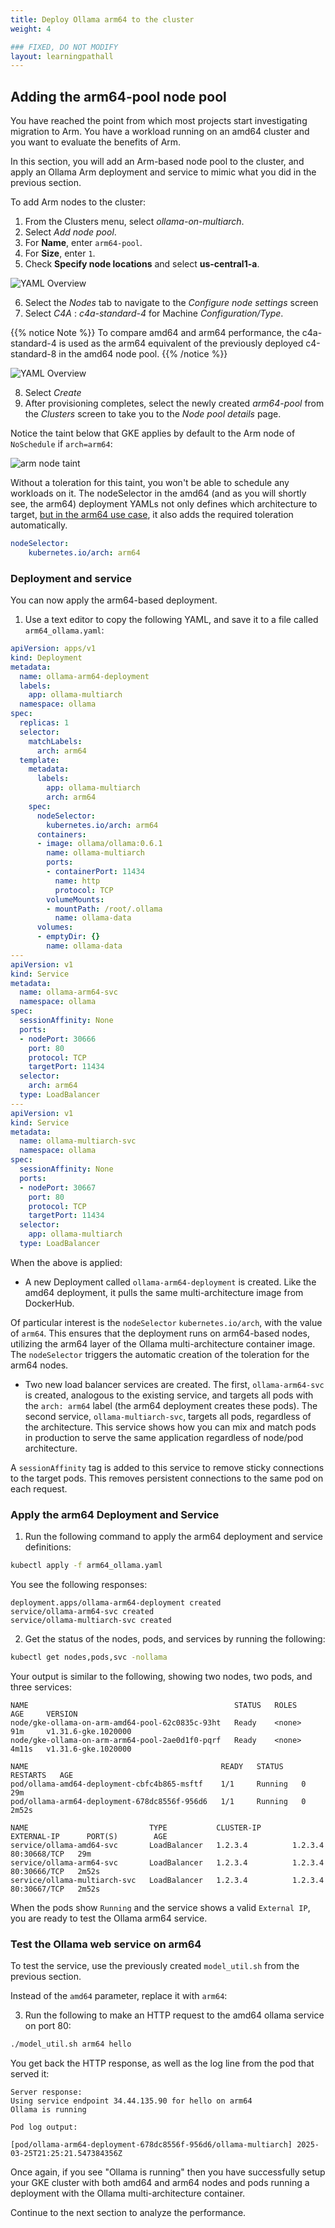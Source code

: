 ```yaml
---
title: Deploy Ollama arm64 to the cluster
weight: 4

### FIXED, DO NOT MODIFY
layout: learningpathall
---
```

## Adding the arm64-pool node pool

You have reached the point from which most projects start investigating migration to Arm. You have a workload running on an amd64 cluster and you want to evaluate the benefits of Arm.

In this section, you will add an Arm-based node pool to the cluster, and apply an Ollama Arm deployment and service to mimic what you did in the previous section.

To add Arm nodes to the cluster:

1. From the Clusters menu, select *ollama-on-multiarch*.
2. Select *Add node pool*.
3. For **Name**, enter `arm64-pool`.
4. For **Size**, enter `1`.
5. Check **Specify node locations** and select **us-central1-a**.

![YAML Overview](images/arm_node_config-1.png)

6. Select the *Nodes* tab to navigate to the *Configure node settings* screen
7. Select *C4A* : *c4a-standard-4* for Machine *Configuration/Type*.

{{% notice Note %}}
To compare amd64 and arm64 performance, the c4a-standard-4 is used as the arm64 equivalent of the previously deployed c4-standard-8 in the amd64 node pool.
{{% /notice %}}

![YAML Overview](images/arm_node_config-2.png)

8. Select *Create*
9. After provisioning completes, select the newly created *arm64-pool* from the *Clusters* screen to take you to the *Node pool details* page.

Notice the taint below that GKE applies by default to the Arm node of `NoSchedule` if `arch=arm64`:

![arm node taint](images/taint_on_arm_node.png)

Without a toleration for this taint, you won't be able to schedule any workloads on it. The nodeSelector in the amd64 (and as you will shortly see, the arm64) deployment YAMLs not only defines which architecture to target, [but in the arm64 use case](https://cloud.google.com/kubernetes-engine/docs/how-to/prepare-arm-workloads-for-deployment#schedule-with-node-selector-arm), it also adds the required toleration automatically.

```yaml
nodeSelector:
    kubernetes.io/arch: arm64 
```

### Deployment and service

You can now apply the arm64-based deployment.

1. Use a text editor to copy the following YAML, and save it to a file called `arm64_ollama.yaml`:

```yaml
apiVersion: apps/v1
kind: Deployment
metadata:
  name: ollama-arm64-deployment
  labels:
    app: ollama-multiarch
  namespace: ollama
spec:
  replicas: 1
  selector:
    matchLabels:
      arch: arm64
  template:
    metadata:
      labels:
        app: ollama-multiarch
        arch: arm64
    spec:
      nodeSelector:
        kubernetes.io/arch: arm64
      containers:
      - image: ollama/ollama:0.6.1
        name: ollama-multiarch
        ports:
        - containerPort: 11434
          name: http
          protocol: TCP
        volumeMounts:
        - mountPath: /root/.ollama
          name: ollama-data
      volumes:
      - emptyDir: {}
        name: ollama-data
---
apiVersion: v1
kind: Service
metadata:
  name: ollama-arm64-svc
  namespace: ollama
spec:
  sessionAffinity: None
  ports:
  - nodePort: 30666
    port: 80
    protocol: TCP
    targetPort: 11434
  selector:
    arch: arm64
  type: LoadBalancer
---
apiVersion: v1
kind: Service
metadata:
  name: ollama-multiarch-svc
  namespace: ollama
spec:
  sessionAffinity: None
  ports:
  - nodePort: 30667
    port: 80
    protocol: TCP
    targetPort: 11434
  selector:
    app: ollama-multiarch
  type: LoadBalancer
```

When the above is applied:

* A new Deployment called `ollama-arm64-deployment` is created.  Like the amd64 deployment, it pulls the same multi-architecture image from DockerHub.

Of particular interest is the `nodeSelector` `kubernetes.io/arch`, with the value of `arm64`.  This ensures that the deployment runs on arm64-based nodes, utilizing the arm64 layer of the Ollama multi-architecture container image. The `nodeSelector` triggers the automatic creation of the toleration for the arm64 nodes.

* Two new load balancer services are created.  The first, `ollama-arm64-svc` is created, analogous to the existing service, and targets all pods with the `arch: arm64` label (the arm64 deployment creates these pods).  The second service, `ollama-multiarch-svc`, targets all pods, regardless of the architecture. This service shows how you can mix and match pods in production to serve the same application regardless of node/pod architecture.

A `sessionAffinity` tag is added to this service to remove sticky connections to the target pods. This removes persistent connections to the same pod on each request.


### Apply the arm64 Deployment and Service

1. Run the following command to apply the arm64 deployment and service definitions:

```bash
kubectl apply -f arm64_ollama.yaml
```

You see the following responses:

```output
deployment.apps/ollama-arm64-deployment created
service/ollama-arm64-svc created
service/ollama-multiarch-svc created
```

2. Get the status of the nodes, pods, and services by running the following:

```bash
kubectl get nodes,pods,svc -nollama 
```

Your output is similar to the following, showing two nodes, two pods, and three services:

```output
NAME                                              STATUS   ROLES    AGE     VERSION
node/gke-ollama-on-arm-amd64-pool-62c0835c-93ht   Ready    <none>   91m     v1.31.6-gke.1020000
node/gke-ollama-on-arm-arm64-pool-2ae0d1f0-pqrf   Ready    <none>   4m11s   v1.31.6-gke.1020000

NAME                                           READY   STATUS    RESTARTS   AGE
pod/ollama-amd64-deployment-cbfc4b865-msftf    1/1     Running   0          29m
pod/ollama-arm64-deployment-678dc8556f-956d6   1/1     Running   0          2m52s

NAME                           TYPE           CLUSTER-IP       EXTERNAL-IP      PORT(S)        AGE
service/ollama-amd64-svc       LoadBalancer   1.2.3.4          1.2.3.4          80:30668/TCP   29m
service/ollama-arm64-svc       LoadBalancer   1.2.3.4          1.2.3.4          80:30666/TCP   2m52s
service/ollama-multiarch-svc   LoadBalancer   1.2.3.4          1.2.3.4          80:30667/TCP   2m52s
```

When the pods show `Running` and the service shows a valid `External IP`, you are ready to test the Ollama arm64 service.

### Test the Ollama web service on arm64

To test the service, use the previously created `model_util.sh` from the previous section.

Instead of the `amd64` parameter, replace it with `arm64`:

3. Run the following to make an HTTP request to the amd64 ollama service on port 80:

```bash
./model_util.sh arm64 hello
```

You get back the HTTP response, as well as the log line from the pod that served it:

```output
Server response:
Using service endpoint 34.44.135.90 for hello on arm64
Ollama is running

Pod log output:

[pod/ollama-arm64-deployment-678dc8556f-956d6/ollama-multiarch] 2025-03-25T21:25:21.547384356Z
```

Once again, if you see "Ollama is running" then you have successfully setup your GKE cluster with both amd64 and arm64 nodes and pods running a deployment with the Ollama multi-architecture container.

Continue to the next section to analyze the performance. 